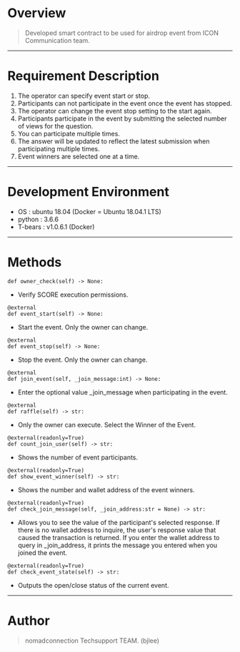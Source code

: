 # Overview
 > Developed smart contract to be used for airdrop event from ICON Communication team.
***
# Requirement Description
1. The operator can specify event start or stop.
2. Participants can not participate in the event once the event has stopped.
3. The operator can change the event stop setting to the start again.
4. Participants participate in the event by submitting the selected number of views for the question.
5. You can participate multiple times.
6. The answer will be updated to reflect the latest submission when participating multiple times.
7. Event winners are selected one at a time.
***
# Development Environment
- OS : ubuntu 18.04 (Docker = Ubuntu 18.04.1 LTS)
- python : 3.6.6
- T-bears : v1.0.6.1 (Docker)
***
# Methods
```
def owner_check(self) -> None:
```
- Verify SCORE execution permissions.

```
@external
def event_start(self) -> None:
```
- Start the event. Only the owner can change.

```
@external
def event_stop(self) -> None:
```
- Stop the event. Only the owner can change.

```
@external
def join_event(self, _join_message:int) -> None:
```
- Enter the optional value _join_message when participating in the event.

```
@external
def raffle(self) -> str:
```
- Only the owner can execute. Select the Winner of the Event.
  
```
@external(readonly=True)
def count_join_user(self) -> str:
```
- Shows the number of event participants.

```
@external(readonly=True)
def show_event_winner(self) -> str:
```
- Shows the number and wallet address of the event winners.

```
@external(readonly=True)
def check_join_message(self, _join_address:str = None) -> str:
```
- Allows you to see the value of the participant's selected response. If there is no wallet address to inquire, the user's response value that caused the transaction is returned. If you enter the wallet address to query in _join_address, it prints the message you entered when you joined the event.
  
```
@external(readonly=True)
def check_event_state(self) -> str:
```
- Outputs the open/close status of the current event.
***

# Author
> nomadconnection Techsupport TEAM. (bjlee)
